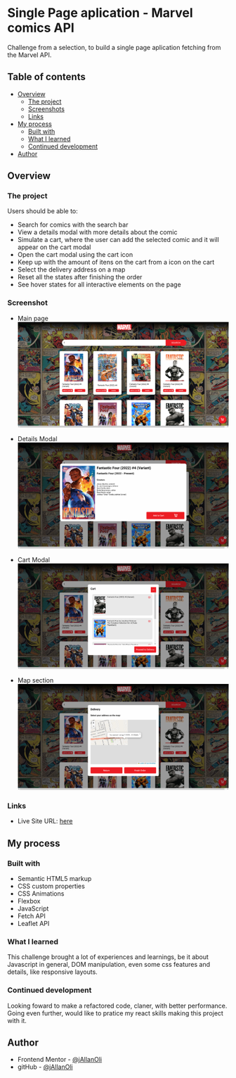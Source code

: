 # Single Page aplication - Marvel comics API
Challenge from a selection, to build a single page aplication fetching from the Marvel API.

## Table of contents

- [Overview](#overview)
  - [The project](#the-project)
  - [Screenshots](#screenshots)
  - [Links](#links)
- [My process](#my-process)
  - [Built with](#built-with)
  - [What I learned](#what-i-learned)
  - [Continued development](#continued-development)
- [Author](#author)

## Overview

### The project

Users should be able to:

- Search for comics with the search bar
- View a details modal with more details about the comic
- Simulate a cart, where the user can add the selected comic and it will appear on the cart modal
- Open the cart modal using the cart icon
- Keep up with the amount of itens on the cart from a icon on the cart
- Select the delivery address on a map
- Reset all the states after finishing the order
- See hover states for all interactive elements on the page

### Screenshot
- Main page
![](./assets/screenshot-main.png)

- Details Modal
![](./assets/screenshot-details-modal.png)

- Cart Modal
![](./assets/screenshot-cart.png)

- Map section
![](./assets/screenshot-map.png)

### Links

- Live Site URL: [here](https://marvel-comics-two.vercel.app)

## My process

### Built with

- Semantic HTML5 markup
- CSS custom properties
- CSS Animations
- Flexbox
- JavaScript
- Fetch API
- Leaflet API

### What I learned

This challenge brought a lot of experiences and learnings, be it about Javascript in general, DOM manipulation, even some css features and details, like responsive layouts. 

### Continued development

Looking foward to make a refactored code, claner, with better performance. Going even further, would like to pratice my react skills making this project with it.

## Author

- Frontend Mentor - [@jAllanOli](https://www.frontendmentor.io/profile/jAllanOli)
- gitHub - [@jAllanOli](https://github.com/jAllanOli)
